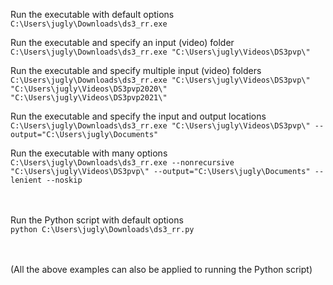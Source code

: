 

Run the executable with default options\
`C:\Users\jugly\Downloads\ds3_rr.exe`

Run the executable and specify an input (video) folder\
`C:\Users\jugly\Downloads\ds3_rr.exe "C:\Users\jugly\Videos\DS3pvp\"`

Run the executable and specify multiple input (video) folders\
`C:\Users\jugly\Downloads\ds3_rr.exe "C:\Users\jugly\Videos\DS3pvp\" "C:\Users\jugly\Videos\DS3pvp2020\" "C:\Users\jugly\Videos\DS3pvp2021\"`

Run the executable and specify the input and output locations\
`C:\Users\jugly\Downloads\ds3_rr.exe "C:\Users\jugly\Videos\DS3pvp\" --output="C:\Users\jugly\Documents"`

Run the executable with many options\
`C:\Users\jugly\Downloads\ds3_rr.exe --nonrecursive "C:\Users\jugly\Videos\DS3pvp\" --output="C:\Users\jugly\Documents" --lenient --noskip`


<br/><br/>
Run the Python script with default options\
`python C:\Users\jugly\Downloads\ds3_rr.py`

<br/><br/>
(All the above examples can also be applied to running the Python script)
<br/><br/>

